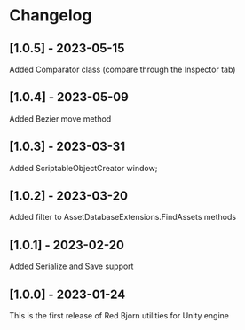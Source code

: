 # Changelog
## [1.0.5] - 2023-05-15
Added Comparator class (compare through the Inspector tab)

## [1.0.4] - 2023-05-09
Added Bezier move method

## [1.0.3] - 2023-03-31
Added ScriptableObjectCreator window;

## [1.0.2] - 2023-03-20
Added filter to AssetDatabaseExtensions.FindAssets methods

## [1.0.1] - 2023-02-20
Added Serialize and Save support

## [1.0.0] - 2023-01-24
This is the first release of Red Bjorn utilities for Unity engine